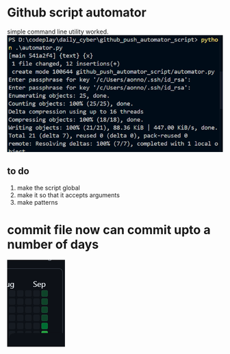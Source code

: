 # Github script automator

simple command line utility worked.
![](2024-09-13-22-06-28.png)

## to do

1. make the script global
2. make it so that it accepts arguments
3. make patterns

# commit file now can commit upto a number of days

![](2024-09-14-18-14-16.png)

